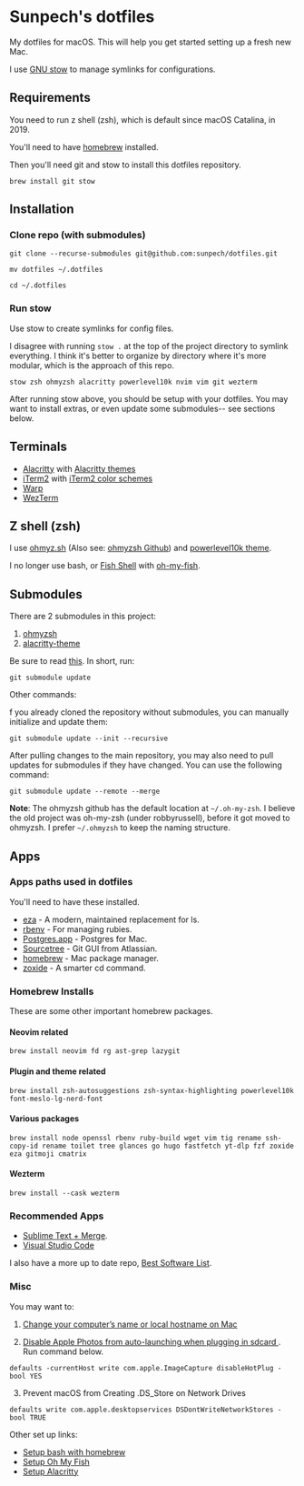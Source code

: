 # Sunpech's dotfiles

My dotfiles for macOS. This will help you get started setting up a fresh new Mac.

I use [GNU stow](https://www.gnu.org/software/stow/) to manage symlinks for configurations.

## Requirements

You need to run z shell (zsh), which is default since macOS Catalina, in 2019.

You'll need to have [homebrew](https://brew.sh/) installed. 

Then you'll need git and stow to install this dotfiles repository.

```
brew install git stow
```

## Installation

### Clone repo (with submodules)

```
git clone --recurse-submodules git@github.com:sunpech/dotfiles.git

mv dotfiles ~/.dotfiles

cd ~/.dotfiles
```

### Run stow

Use stow to create symlinks for config files. 

I disagree with running ```stow .``` at the top of the project directory to symlink everything. I think it's better to organize by directory where it's more modular, which is the approach of this repo.

```
stow zsh ohmyzsh alacritty powerlevel10k nvim vim git wezterm
```

After running stow above, you should be setup with your dotfiles. You may want to install extras, or even update some submodules-- see sections below.

## Terminals

* [Alacritty](https://alacritty.org/) with [Alacritty themes](https://github.com/alacritty/alacritty-theme)
* [iTerm2](http://www.iterm2.com/) with [iTerm2 color schemes](http://iterm2colorschemes.com/)
* [Warp](https://www.warp.dev/)
* [WezTerm](https://wezfurlong.org/wezterm/)

## Z shell (zsh)

I use [ohmyz.sh](https://ohmyz.sh/) (Also see: [ohmyzsh Github](https://github.com/ohmyzsh/ohmyzsh)) and [powerlevel10k theme](https://github.com/romkatv/powerlevel10k).

I no longer use bash, or [Fish Shell](https://fishshell.com/) with [oh-my-fish](https://github.com/oh-my-fish/oh-my-fish).

## Submodules
There are 2 submodules in this project:

1. [ohmyzsh](https://github.com/ohmyzsh/ohmyzsh)
2. [alacritty-theme](https://github.com/alacritty/alacritty-theme)

Be sure to read [this](https://stackoverflow.com/questions/11420701/git-submodule-is-returning-blank/40426513). In short, run:

```
git submodule update
```

Other commands:

f you already cloned the repository without submodules, you can manually initialize and update them:
```
git submodule update --init --recursive
```

After pulling changes to the main repository, you may also need to pull updates for submodules if they have changed. You can use the following command:
```
git submodule update --remote --merge
```

**Note**: The ohmyzsh github has the default location at ```~/.oh-my-zsh```. I believe the old project was oh-my-zsh (under robbyrussell), before it got moved to ohmyzsh. I prefer ```~/.ohmyzsh``` to keep the naming structure.

## Apps

### Apps paths used in dotfiles

You'll need to have these installed.

* [eza](https://github.com/eza-community/eza) - A modern, maintained replacement for ls.
* [rbenv](https://github.com/sstephenson/rbenv) - For managing rubies.
* [Postgres.app](http://postgresapp.com/) - Postgres for Mac.
* [Sourcetree](https://www.sourcetreeapp.com/) - Git GUI from Atlassian.
* [homebrew](http://brew.sh/) - Mac package manager.
* [zoxide](https://github.com/ajeetdsouza/zoxide) - A smarter cd command.

### Homebrew Installs

These are some other important homebrew packages.

#### Neovim related
```
brew install neovim fd rg ast-grep lazygit
```

#### Plugin and theme related
```
brew install zsh-autosuggestions zsh-syntax-highlighting powerlevel10k font-meslo-lg-nerd-font
```

#### Various packages
```
brew install node openssl rbenv ruby-build wget vim tig rename ssh-copy-id rename toilet tree glances go hugo fastfetch yt-dlp fzf zoxide eza gitmoji cmatrix
```

#### Wezterm
```
brew install --cask wezterm
```

### Recommended Apps

* [Sublime Text + Merge](https://www.sublimetext.com/).
* [Visual Studio Code](https://code.visualstudio.com/)

I also have a more up to date repo, [Best Software List](https://github.com/sunpech/best_software_list).

### Misc

You may want to: 

1. [Change your computer’s name or local hostname on Mac](https://support.apple.com/guide/mac-help/change-computers-local-hostname-mac-mchlp2322/mac#:~:text=On%20your%20Mac%2C%20choose%20Apple,Click%20About.&text=Select%20the%20current%20computer%20name%2C%20then%20type%20a%20new%20name.)

2. [Disable Apple Photos from auto-launching when plugging in sdcard ](http://petapixel.com/2015/12/21/stop-apple-photos-from-auto-launching-in-os-x-with-one-command/). Run command below.

```
defaults -currentHost write com.apple.ImageCapture disableHotPlug -bool YES
```

3. Prevent macOS from Creating .DS_Store on Network Drives

```
defaults write com.apple.desktopservices DSDontWriteNetworkStores -bool TRUE
```

Other set up links:

* [Setup bash with homebrew](https://johndjameson.com/blog/updating-your-shell-with-homebrew/)
* [Setup Oh My Fish](https://github.com/oh-my-fish/oh-my-fish)
* [Setup Alacritty](https://www.josean.com/posts/how-to-setup-alacritty-terminal)
